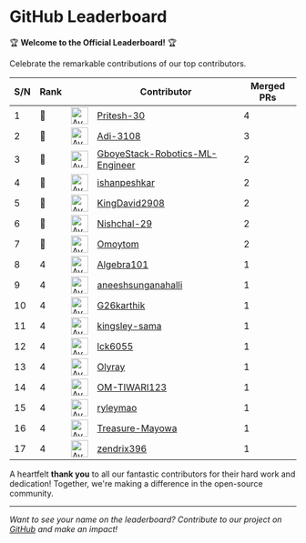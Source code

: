 
# GitHub Leaderboard

🏆 **Welcome to the Official Leaderboard!** 🏆

Celebrate the remarkable contributions of our top contributors.

| S/N | Rank || Contributor | Merged PRs |
|--| ---- | -- |----------- | ---------- |
| 1 | 🥇 | <img src='https://avatars.githubusercontent.com/u/190011583?v=4' alt='Avatar' width='30' height='30'> | [Pritesh-30](https://github.com/Pritesh-30) | 4 |
| 2 | 🥈 | <img src='https://avatars.githubusercontent.com/u/183400810?v=4' alt='Avatar' width='30' height='30'> | [Adi-3108](https://github.com/Adi-3108) | 3 |
| 3 | 🥉 | <img src='https://avatars.githubusercontent.com/u/88575926?v=4' alt='Avatar' width='30' height='30'> | [GboyeStack-Robotics-ML-Engineer](https://github.com/GboyeStack-Robotics-ML-Engineer) | 2 |
| 4 | 🥉 | <img src='https://avatars.githubusercontent.com/u/114394219?v=4' alt='Avatar' width='30' height='30'> | [ishanpeshkar](https://github.com/ishanpeshkar) | 2 |
| 5 | 🥉 | <img src='https://avatars.githubusercontent.com/u/103088635?v=4' alt='Avatar' width='30' height='30'> | [KingDavid2908](https://github.com/KingDavid2908) | 2 |
| 6 | 🥉 | <img src='https://avatars.githubusercontent.com/u/173927960?v=4' alt='Avatar' width='30' height='30'> | [Nishchal-29](https://github.com/Nishchal-29) | 2 |
| 7 | 🥉 | <img src='https://avatars.githubusercontent.com/u/106810199?v=4' alt='Avatar' width='30' height='30'> | [Omoytom](https://github.com/Omoytom) | 2 |
| 8 | 4 | <img src='https://avatars.githubusercontent.com/u/105038790?v=4' alt='Avatar' width='30' height='30'> | [Algebra101](https://github.com/Algebra101) | 1 |
| 9 | 4 | <img src='https://avatars.githubusercontent.com/u/182611319?v=4' alt='Avatar' width='30' height='30'> | [aneeshsunganahalli](https://github.com/aneeshsunganahalli) | 1 |
| 10 | 4 | <img src='https://avatars.githubusercontent.com/u/144328549?v=4' alt='Avatar' width='30' height='30'> | [G26karthik](https://github.com/G26karthik) | 1 |
| 11 | 4 | <img src='https://avatars.githubusercontent.com/u/144631176?v=4' alt='Avatar' width='30' height='30'> | [kingsley-sama](https://github.com/kingsley-sama) | 1 |
| 12 | 4 | <img src='https://avatars.githubusercontent.com/u/178784329?v=4' alt='Avatar' width='30' height='30'> | [lck6055](https://github.com/lck6055) | 1 |
| 13 | 4 | <img src='https://avatars.githubusercontent.com/u/46930761?v=4' alt='Avatar' width='30' height='30'> | [Olyray](https://github.com/Olyray) | 1 |
| 14 | 4 | <img src='https://avatars.githubusercontent.com/u/90179771?v=4' alt='Avatar' width='30' height='30'> | [OM-TIWARI123](https://github.com/OM-TIWARI123) | 1 |
| 15 | 4 | <img src='https://avatars.githubusercontent.com/u/202189806?v=4' alt='Avatar' width='30' height='30'> | [ryleymao](https://github.com/ryleymao) | 1 |
| 16 | 4 | <img src='https://avatars.githubusercontent.com/u/69307446?v=4' alt='Avatar' width='30' height='30'> | [Treasure-Mayowa](https://github.com/Treasure-Mayowa) | 1 |
| 17 | 4 | <img src='https://avatars.githubusercontent.com/u/71001844?v=4' alt='Avatar' width='30' height='30'> | [zendrix396](https://github.com/zendrix396) | 1 |

A heartfelt **thank you** to all our fantastic contributors for their hard work and dedication! Together, we're making a difference in the open-source community.

---

*Want to see your name on the leaderboard? Contribute to our project on [GitHub](https://github.com/mlsanigeria/speak-to-docs) and make an impact!*


